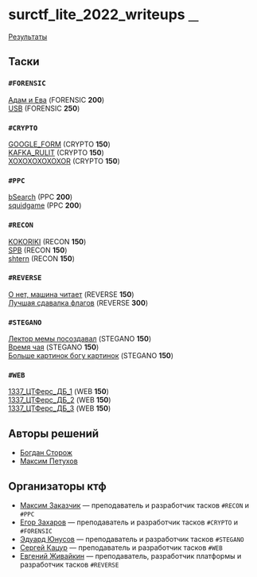 # surctf_lite_2022_writeups [⠀](https://youtu.be/dQw4w9WgXcQ)

[Результаты](http://surctf.ru:8888)  
  
## Таски  
### `#FORENSIC`  
[Адам и Ева](tasks/forensic/adameva/) (FORENSIC **200**)  
[USB](tasks/forensic/usb/) (FORENSIC **250**)  
### `#CRYPTO`  
[GOOGLE_FORM](tasks/crypto/google_form/) (CRYPTO **150**)  
[KAFKA_RULIT](tasks/crypto/kafka_rulit/) (CRYPTO **150**)  
[XOXOXOXOXOXOR](tasks/crypto/xoxoxoxoxoxor/) (CRYPTO **150**)  
### `#PPC`  
[bSearch](tasks/ppc/bsearch/) (PPC **200**)  
[squidgame](tasks/ppc/squidgame/) (PPC **200**)  
### `#RECON`  
[KOKORIKI](tasks/recon/kokoriki/) (RECON **150**)  
[SPB](tasks/recon/spb/) (RECON **150**)  
[shtern](tasks/recon/shtern/) (RECON **150**)  
### `#REVERSE`  
[О нет, машина читает](tasks/reverse/oh_no_machine_is_reading) (REVERSE **150**)  
[Лучшая сдавалка флагов](tasks/reverse/best_flag_sender) (REVERSE **300**)  
### `#STEGANO`  
[Лектор мемы посоздавал](tasks/stegano/lector_make_memes) (STEGANO **150**)  
[Время чая](tasks/stegano/teatime) (STEGANO **150**)  
[Больше картинок богу картинок](tasks/stegano/need_more_picrures) (STEGANO **150**)  
### `#WEB`  
[1337_ЦТФерс_ДБ_1](tasks/web/ctf_db_1) (WEB **150**)  
[1337_ЦТФерс_ДБ_2](tasks/web/ctf_db_2) (WEB **150**)  
[1337_ЦТФерс_ДБ_3](tasks/web/ctf_db_3) (WEB **150**)

## Авторы решений
* [Богдан Сторож](https://github.com/Klr1to)
* [Максим Петухов](https://github.com/maksp86)
  
## Организаторы ктф
* [Максим Заказчик](https://github.com/s4lat) — преподаватель и разработчик тасков `#RECON` и `#PPC`  
* [Егор Захаров](https://github.com/pigadoor) — преподаватель и разработчик тасков `#CRYPTO` и `#FORENSIC`  
* [Эдуард Юнусов](https://github.com/Killllero0) — преподаватель и разработчик тасков `#STEGANO`  
* [Сергей Кацур](https://github.com/richkats) — преподаватель и разработчик тасков `#WEB`  
* [Евгений Живайкин](https://github.com/EZhivaikin) — преподаватель, разработчик платформы и разработчик тасков `#REVERSE`

